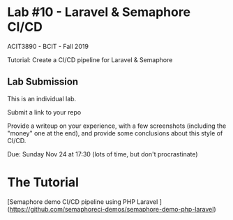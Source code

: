 # Lab #10 - Laravel &amp; Semaphore CI/CD
ACIT3890 - BCIT - Fall 2019

Tutorial: Create a CI/CD pipeline for Laravel  & Semaphore

## Lab Submission

This is an individual lab.

Submit a link to your repo

Provide a writeup on your experience, with a few screenshots (including the "money"
one at the end), and provide some conclusions about this style of CI/CD.

Due: Sunday Nov 24 at 17:30 (lots of time, but don't procrastinate)



# The Tutorial

[Semaphore demo CI/CD pipeline using PHP Laravel ]
(https://github.com/semaphoreci-demos/semaphore-demo-php-laravel)

